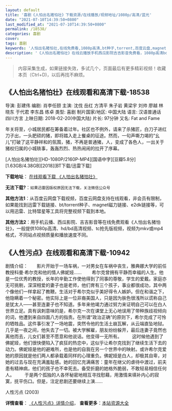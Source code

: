 ```yaml
---
layout: default
title: '喜剧《人怕出名猪怕壮》下载资源/在线播放/视频地址/1080p/高清/蓝光'
date: "2021-07-10T14:39:50+0800"
last_modified_at: "2021-07-10T14:39:50+0800"
permalink: /18538/
categories: 喜剧
cover:
tags: 喜剧
keywords: '人怕出名猪怕壮,在线免费看,1080p高清,bt种子,torrent,百度云盘,magnet,磁力链,迅雷下载资源'
description: '《人怕出名猪怕壮》在线云播放手机西瓜影院吉吉影音免费看，1080p高清bd/hd未删减完整版和tc抢先枪版，mkv/mp4格式，附带bt/torrent种子、magnet/磁力链、百度云盘、网盘资源迅雷下载链接'
---
```


>内容采集生成，如果链接失效，多试几个，页面最后有更多精彩视频！收藏本页（Ctrl+D)，以后再找不麻烦。


## 《人怕出名猪怕壮》在线观看和高清下载-18538

导演: 彭建伟 编剧: 肖李任颐 主演: 沈伐 岳红 方清平 朱子岩 黄梁宇 刘帅 廖越 林晓东 于代君 李东昌 练卓 类型: 喜剧 制片国家/地区: 中国大陆 语言: 汉语普通话 四川方言 上映日期: 2018-02-20(中国大陆) 片长: 97分钟 又名: Fat and Fame

年关将至，小城居民都在筹备着过年。社区也不例外，请来了杀猪匠，白刀子进红刀子出，一头肥硕的猪，即将踏入走上餐桌的征途。然而，一句声嘶力竭的“幺儿”打破了这平静祥和的氛围，猪，不再是普通猪，人，变成了各色人，一出关于猪权归属的小城轶事，轰轰烈烈、热热闹闹的拉开了序幕。


[人怕出名猪怕壮][HD-1080P/2160P-MP4][国语中字][豆瓣5.8分][1.63GB/4.38GB][2018][BT下载/迅雷下载]

**下载地址**： [在线观看下载 《人怕出名猪怕壮》](https://www.btdx8.com/torrent/rpcmzpz_2018.html) 


**无法下载?**：`如果迅雷因版权原因无法下载，关注微信公众号 `

**其他方法1**：从百度云网盘下载视频，百度云网盘支持在线观看，非会员有限制，如果能找到迅雷下载链接、bt/torrent种子、magnet磁力链接、e2dk链接等，可以用迅雷、比特彗星等工具将完整视频下载到本地。

**其他方法2**：用手机云播、西瓜影院、吉吉影音等在线免费观看《人怕出名猪怕壮》，一般提供1080p高清、hd/bd高清视频、tc抢先版视频，视频为mkv或mp4格式，不同站点视频质量和播放速度不同。


## 《人性污点》在线观看和高清下载-10942

剧情介绍：　　影片开始于一场车祸，一对男女在车祸中丧生，雅典娜大学的前任教授科曼·希尔克和他的情人佛妮娅…… 　　希尔克曾拥有平静而幸福的人生。他是一位优秀的教授，长年的辛勤工作使他得到了同事的尊敬，学生的爱戴。家庭亦无可挑剔，深深相爱的妻子也是老师，他们育有三个孩子，事业都很成功，其中两个像他们一样拿起了教鞭。生活对于希尔克似乎美好得令人嫉妒。但在和谐之下，他隐瞒着一个秘密。他实际上是一位非裔美国人，只是因为肤色很浅所以谎称自己是犹太人——甚至连妻子也不知道。多年来他竭力通过努力来证明自己可以在白人世界立足。具有讽刺意味的是，希尔克一次在课堂上无心地误用了带种族歧视倾向的词，他遭到来自四面八方的指责。在所谓“政治正确”的原则下，希尔克成了可怜的牺牲品。这件事引发了一场地震，突然令他的生活土崩瓦解，从云端直坠地狱。几乎是一夜之间，他失去了一切。被大学解雇，朋友纷纷躲开，最后连妻子竟然也离他而去，儿女们甚至不愿意和他说话。他变得一无所有。 　　这时候他遇到了佛妮娅，他们很快便陷入了疯狂的热恋中，这似乎让希尔克找到了继续生活下去的动力。佛妮娅是他的避难所，也是他的自我在另一个世界中的映射。或许希尔克爱她的原因就是他们两人都承载着同样的心理重负。佛妮娅是白人，却极其自卑，对她的过去与现在充满羞耻感。她的回忆充满痛苦：童年在继父的虐待中渡过，前夫患有精神病，他们的孩子也不幸死去。备受折磨的她格外脆弱，不敢轻易相信任何人。 　　于是两个孤独的人各怀秘密地相互寻找慰藉，用激情来填补内心的寂寞，抚平伤口。但是，注定悲剧还要继续上演……


人性污点 (2003)

**详情查看**： [《人性污点》详情介绍](/movie/10942/)， **查看更多**：[本站资源大全](/movie/t/all/)

